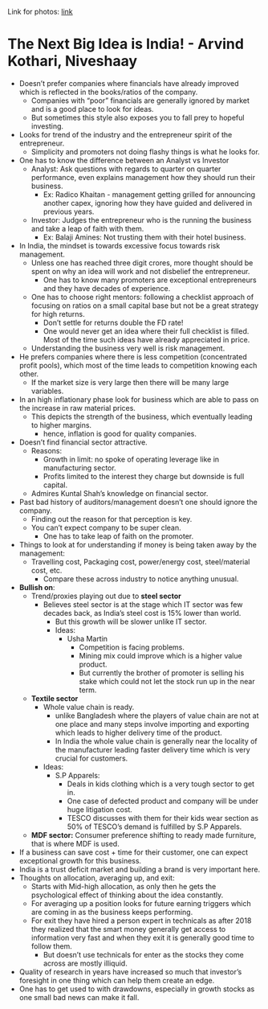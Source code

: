 Link for photos: [link](https://twitter.com/badola_arjun/status/1569298848044187648)

# The Next Big Idea is India! - Arvind Kothari, Niveshaay

- Doesn’t prefer companies where financials have already improved which is reflected in the books/ratios of the company.
    - Companies with “poor” financials are generally ignored by market and is a good place to look for ideas.
    - But sometimes this style also exposes you to fall prey to hopeful investing.
- Looks for trend of the industry and the entrepreneur spirit of the entrepreneur.
    - Simplicity and promoters not doing flashy things is what he looks for.
- One has to know the difference between an Analyst vs Investor
    - Analyst: Ask questions with regards to quarter on quarter performance, even explains management how they should run their business.
        - Ex: Radico Khaitan - management getting grilled for announcing another capex, ignoring how they have guided and delivered in previous years.
    - Investor: Judges the entrepreneur who is the running the business and take a leap of faith with them.
        - Ex: Balaji Amines: Not trusting them with their hotel business.
- In India, the mindset is towards excessive focus towards risk management.
    - Unless one has reached three digit crores, more thought should be spent on why an idea will work and not disbelief the entrepreneur.
        - One has to know many promoters are exceptional entrepreneurs and they have decades of experience.
    - One has to choose right mentors: following a checklist approach of focusing on ratios on a small capital base but not be a great strategy for high returns.
        - Don’t settle for returns double the FD rate!
        - One would never get an idea where their full checklist is filled. Most of the time such ideas have already appreciated in price.
    - Understanding the business very well is risk management.
- He prefers companies where there is less competition (concentrated profit pools), which most of the time leads to competition knowing each other.
    - If the market size is very large then there will be many large variables.
- In an high inflationary phase look for business which are able to pass on the increase in raw material prices.
    - This depicts the strength of the business, which eventually leading to higher margins.
        - hence, inflation is good for quality companies.
- Doesn’t find financial sector attractive.
    - Reasons:
        - Growth in limit: no spoke of operating leverage like in manufacturing sector.
        - Profits limited to the interest they charge but downside is full capital.
    - Admires Kuntal Shah’s knowledge on financial sector.
- Past bad history of auditors/management doesn’t one should ignore the company.
    - Finding out the reason for that perception is key.
    - You can’t expect company to be super clean.
        - One has to take leap of faith on the promoter.
- Things to look at for understanding if money is being taken away by the management:
    - Travelling cost, Packaging cost, power/energy cost, steel/material cost, etc.
        - Compare these across industry to notice anything unusual.
- **Bullish on**:
    - Trend/proxies playing out due to **steel sector**
        - Believes steel sector is at the stage which IT sector was few decades back, as India’s steel cost is 15% lower than world.
            - But this growth will be slower unlike IT sector.
            - Ideas:
                - Usha Martin
                    - Competition is facing problems.
                    - Mining mix could improve which is a higher value product.
                    - But currently the brother of promoter is selling his stake which could not let the stock run up in the near term.
    - **Textile sector**
        - Whole value chain is ready.
            - unlike Bangladesh where the players of value chain are not at one place and many steps involve importing and exporting which leads to higher delivery time of the product.
            - In India the whole value chain is generally near the locality of the manufacturer leading faster delivery time which is very crucial for customers.
        - Ideas:
            - S.P Apparels:
                - Deals in kids clothing which is a very tough sector to get in.
                - One case of defected product and company will be under huge litigation cost.
                - TESCO discusses with them for their kids wear section as 50% of TESCO’s demand is fulfilled by S.P Apparels.
    - **MDF sector:** Consumer preference shifting to ready made furniture, that is where MDF is used.
- If a business can save cost + time for their customer, one can expect exceptional growth for this business.
- India is a trust deficit market and building a brand is very important here.
- Thoughts on allocation, averaging up, and exit:
    - Starts with Mid-high allocation, as only then he gets the psychological effect of thinking about the idea constantly.
    - For averaging up a position looks for future earning triggers which are coming in as the business keeps performing.
    - For exit they have hired a person expert in technicals as after 2018 they realized that the smart money generally get access to information very fast and when they exit it is generally good time to follow them.
        - But doesn’t use technicals for enter as the stocks they come across are mostly illiquid.
- Quality of research in years have increased so much that investor’s foresight in one thing which can help them create an edge.
- One has to get used to with drawdowns, especially in growth stocks as one small bad news can make it fall.
